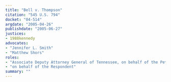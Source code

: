```yaml
---
title: "Bell v. Thompson"
citation: "545 U.S. 794"
docket: "04-514"
argdate: "2005-04-26"
publishdate: "2005-06-27"
justices:
- 1988kennedy
advocates:
- "Jennifer L. Smith"
- "Matthew Shors"
roles:
- "Associate Deputy Attorney General of Tennessee, on behalf of the Petitioner"
- "on behalf of the Respondent"
summary: ""
---
```


